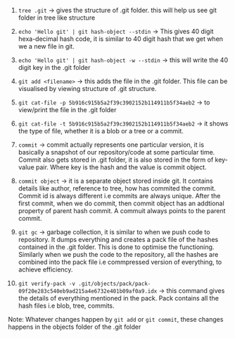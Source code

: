 1. `tree .git` -> gives the structure of .git folder. this will help us see git folder in tree like structure

2. `echo 'Hello git' | git hash-object --stdin` -> This gives 40 digit hexa-decimal hash code, it is similar to 40 digit hash that we get when we a new file in git.

3. `echo 'Hello git' | git hash-object -w --stdin` -> this will write the 40 digit key in the .git folder

4. `git add <filename>` -> this adds the file in the .git folder. This file can be visualised by viewing structure of .git structure.

5. `git cat-file -p 5b916c915b5a2f39c3902152b114911b5f34aeb2` -> to view/print the file in the .git folder

6. `git cat-file -t 5b916c915b5a2f39c3902152b114911b5f34aeb2` -> it shows the type of file, whether it is a blob or a tree or a commit.

7. `commit` -> commit actually represents one particular version, it is basically a snapshot of our repository/code at some particular time. Commit also gets stored in .git folder, it is also stored in the form of key-value pair. Where key is the hash and the value is commit object.

8. `commit object` -> it is a separate object stored inside git. It contains details like author, reference to tree, how has commited the commit. Commit id is always different i.e commits are always unique. After the first commit, when we do commit, then commit object has an addtional property of parent hash commit. A commuit always points to the parent commit.

9. `git gc` -> garbage collection, it is similar to when we push code to repository. It dumps everything and creates a pack file of the hashes contained in the .git folder. This is done to optimise the functioning. Similarly when we push the code to the repository, all the hashes are combined into the pack file i.e commpressed version of everything, to achieve efficiency.

10. `git verify-pack -v .git/objects/pack/pack-09f20e283c540eb9ad215a4e6732e401b09af0a9.idx` -> this command gives the details of everything mentioned in the pack. Pack contains all the hash files i.e blob, tree, commits.

Note: Whatever changes happen by `git add` or `git commit`, these changes happens in the objects folder of the .git folder
